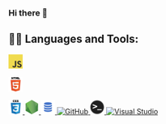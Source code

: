 ### Hi there 👋

## 👨‍💻 Languages and Tools:

<a href="#"><img alt="JavaScript" title="JavaScript" height="28px"
  src="https://raw.githubusercontent.com/github/explore/80688e429a7d4ef2fca1e82350fe8e3517d3494d/topics/javascript/javascript.png" />
</a>
            
<a href="#"><img alt="HTML5" title="HTML5" height="28px"
  src="https://raw.githubusercontent.com/github/explore/80688e429a7d4ef2fca1e82350fe8e3517d3494d/topics/html/html.png" />
</a>

<a href="#"><img alt="CSS3" title="CSS3" height="28px"
  src="https://raw.githubusercontent.com/github/explore/80688e429a7d4ef2fca1e82350fe8e3517d3494d/topics/css/css.png" />
</a>
<a href="#"><img alt="NodeJS" title="NodeJS" height="28px"
  src="https://raw.githubusercontent.com/github/explore/80688e429a7d4ef2fca1e82350fe8e3517d3494d/topics/nodejs/nodejs.png" />
</a>
<a href="#"><img alt="SQL" title="SQL" height="28px"
  src="https://raw.githubusercontent.com/github/explore/80688e429a7d4ef2fca1e82350fe8e3517d3494d/topics/sql/sql.png" />
</a>
<a href="#"><img alt="GitHub" title="GitHub" height="28px"
  src="https://i.imgur.com/DZgetVv.png" />
</a>
<a href="#"><img alt="Terminal" title="Terminal" height="28px"
  src="https://raw.githubusercontent.com/github/explore/80688e429a7d4ef2fca1e82350fe8e3517d3494d/topics/terminal/terminal.png" />
</a>
<a href="#"><img alt="Visual Studio" title="Visual Studio Code" height="28px"
  src="https://img.icons8.com/fluent/48/000000/visual-studio-code-2019.png" />
</a>
     

